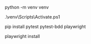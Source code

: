 python -m venv venv

.\venv\Scripts\Activate.ps1

pip install pytest pytest-bdd playwright

playwright install